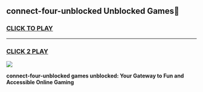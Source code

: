
## connect-four-unblocked Unblocked Games👋
<h3>
<a href="https://news.freeplayer.one?title=connect-four-unblocked&ref=16F">CLICK TO PLAY</a></h3>
<hr>

<h3>
<a href="https://news.freeplayer.one?title=connect-four-unblocked&ref=16F">CLICK 2 PLAY</a>
  
</h3>

<a href="https://news.freeplayer.one?title=connect-four-unblocked&ref=16F/"><img src="https://clearcache.store/games.png"></a>


**connect-four-unblocked games unblocked: Your Gateway to Fun and Accessible Online Gaming**
